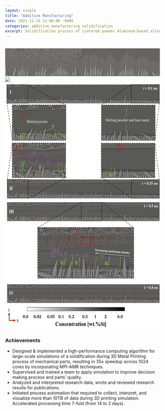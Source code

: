 ```yaml
---
layout: single
title: "Additive Manufacturing"
date: 2021-11-19 12:00:00 -0000
categories: additive_manufactering solidification 
excerpt: Solidification process of sintered powder Aluminum-based alloys.
---
```



<br clear="down"/>

<img src="/assets/images/Solidifcation.gif" width="900" height="90">

<br clear="down"/>

<img src="/assets/images/thermal.gif" width="700">

<br clear="down">

<img src="/assets/images/cover_photo.png" width="600" height="800"/>

<br clear="down">

### Achievements  
- Designed & implemented a high-performance computing algorithm for large-scale simulations of a solidification during 3D Metal Printing process of mechanical parts, resulting in 35x speedup across 1024 cores by incorporating MPI-AMR techniques. 
- Supervised and trained a team to apply simulation to improve decision making process and parts’ quality.  
- Analyzed and interpreted research data, wrote and reviewed research results for publications.   
- Initiated process automation that required to collect, interpret, and visualize more than 10TB of data during 3D printing simulation. Accelerated processing time 7-fold (from 14 to 2 days). 


